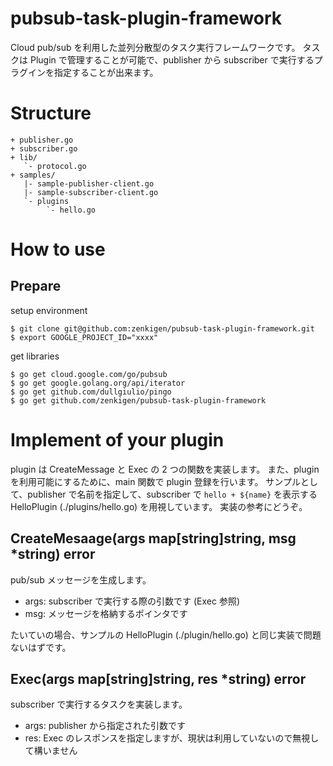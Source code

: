 # pubsub-task-plugin-framework

Cloud pub/sub を利用した並列分散型のタスク実行フレームワークです。
タスクは Plugin で管理することが可能で、publisher から subscriber で実行するプラグインを指定することが出来ます。

# Structure

```
+ publisher.go
+ subscriber.go
+ lib/
   `- protocol.go
+ samples/
   |- sample-publisher-client.go
   |- sample-subscriber-client.go
   `- plugins
        `- hello.go
```

# How to use

## Prepare

setup environment

```
$ git clone git@github.com:zenkigen/pubsub-task-plugin-framework.git
$ export GOOGLE_PROJECT_ID="xxxx"
```

get libraries

```
$ go get cloud.google.com/go/pubsub
$ go get google.golang.org/api/iterator
$ go get github.com/dullgiulio/pingo
$ go get github.com/zenkigen/pubsub-task-plugin-framework
```

# Implement of your plugin

plugin は CreateMessage と Exec の 2 つの関数を実装します。
また、plugin を利用可能にするために、main 関数で plugin 登録を行います。
サンプルとして、publisher で名前を指定して、subscriber で ```hello + ${name}``` を表示する HelloPlugin (./plugins/hello.go) を用視しています。
実装の参考にどうぞ。

## CreateMesaage(args map[string]string, msg *string) error

pub/sub メッセージを生成します。

* args: subscriber で実行する際の引数です (Exec 参照)
* msg: メッセージを格納するポインタです

たいていの場合、サンプルの HelloPlugin (./plugin/hello.go) と同じ実装で問題ないはずです。

## Exec(args map[string]string, res *string) error

subscriber で実行するタスクを実装します。

* args: publisher から指定された引数です
* res: Exec のレスポンスを指定しますが、現状は利用していないので無視して構いません
